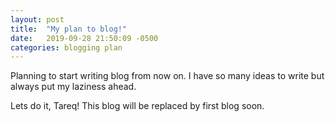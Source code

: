 ```yaml
---
layout: post
title:  "My plan to blog!"
date:   2019-09-28 21:50:09 -0500
categories: blogging plan
---
```

Planning to start writing blog from now on. I have so many ideas to write but always put my laziness ahead. 

Lets do it, Tareq! This blog will be replaced by first blog soon.

